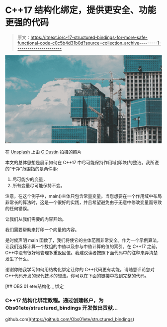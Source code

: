# C++17 结构化绑定，提供更安全、功能更强的代码

> 原文：<https://itnext.io/c-17-structured-bindings-for-more-safe-functional-code-c0c5b4d31b0d?source=collection_archive---------1----------------------->

![](img/b80d64b5bdb0c0f0b27fe78849092239.png)

在 [Unsplash](https://unsplash.com?utm_source=medium&utm_medium=referral) 上由 [C Dustin](https://unsplash.com/@dianamia?utm_source=medium&utm_medium=referral) 拍摄的照片

本文的总体思想是展示如何在 C++17 中尽可能保持作用域(即块)的整洁。我所说的“干净”范围指的是两件事:

1.  尽可能少的变量，
2.  所有变量尽可能保持不变。

注意，在这个例子中，main()主体只包含常量变量。当您想要在一个作用域中布局非常长的算法时，这是一个很好的实践，并且希望避免由于无意中修改变量而导致的任何错误。

让我们从我们需要的内容开始。

我们需要帮助来打印一个向量的内容。

是时候声明 main 函数了，我们将使它的主体范围非常安全。作为一个示例算法，让我们选择计算一个数组的中值以及参与中值计算的值的索引。在 C++17 之前，C++中没有很好地管理多重返回值。我建议读者按照下面代码中的注释来弄清楚发生了什么。

谢谢你陪我学习如何用结构化绑定让你的 C++代码更有功能。请随意评论您对 C++代码开发的现代技术的想法。你可以在下面的链接中找到完整的代码。

[](https://github.com/Obs01ete/structured_bindings) [## OBS 01 ete/结构化 _ 绑定

### C++17 结构化绑定教程。通过创建帐户，为 Obs01ete/structured_bindings 开发做出贡献…

github.com](https://github.com/Obs01ete/structured_bindings)
